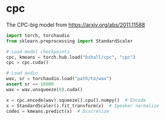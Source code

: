 # cpc
The CPC-big model from https://arxiv.org/abs/2011.11588

```python
import torch, torchaudio
from sklearn.preprocessing import StandardScaler

# Load model checkpoints
cpc, kmeans = torch.hub.load("bshall/cpc", "cpc")
cpc = cpc.cuda()

# Load audio
wav, sr = torchaudio.load("path/to/wav")
assert sr == 16000
wav = wav.unsqueeze(0).cuda()

x = cpc.encode(wav).squeeze().cpu().numpy()  # Encode
x = StandardScaler().fit_transform(x)  # Speaker normalize
codes = kmeans.predict(x)  # Discretize
```